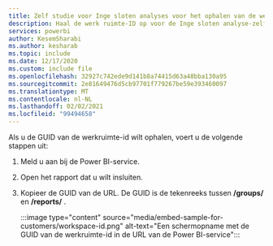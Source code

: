 ```yaml
---
title: Zelf studie voor Inge sloten analyses voor het ophalen van de werk ruimte-ID
description: Haal de werk ruimte-ID op voor de Inge sloten analyse-zelf studies.
services: powerbi
author: KesemSharabi
ms.author: kesharab
ms.topic: include
ms.date: 12/17/2020
ms.custom: include file
ms.openlocfilehash: 32927c742ede9d141b8a74415d63a48bba130a95
ms.sourcegitcommit: 2e81649476d5cb97701f779267be59e393460097
ms.translationtype: MT
ms.contentlocale: nl-NL
ms.lasthandoff: 02/02/2021
ms.locfileid: "99494658"
---
```

Als u de GUID van de werkruimte-id wilt ophalen, voert u de volgende stappen uit:

1. Meld u aan bij de Power BI-service.

2. Open het rapport dat u wilt insluiten.

3. Kopieer de GUID van de URL. De GUID is de tekenreeks tussen **/groups/** en **/reports/** .

    :::image type="content" source="media/embed-sample-for-customers/workspace-id.png" alt-text="Een schermopname met de GUID van de werkruimte-id in de URL van de Power BI-service":::